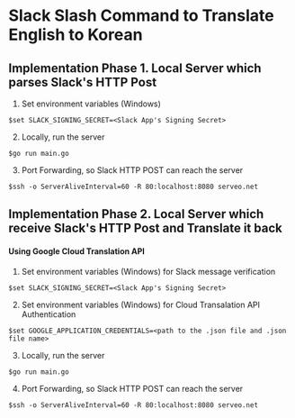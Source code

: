 # Slack Slash Command to Translate English to Korean

## Implementation Phase 1. Local Server which parses Slack's HTTP Post

1. Set environment variables (Windows)

  ```$set SLACK_SIGNING_SECRET=<Slack App's Signing Secret>```

2. Locally, run the server

  ```$go run main.go```

3. Port Forwarding, so Slack HTTP POST can reach the server

  ```$ssh -o ServerAliveInterval=60 -R 80:localhost:8080 serveo.net```


## Implementation Phase 2. Local Server which receive Slack's HTTP Post and Translate it back
#### Using Google Cloud Translation API

1. Set environment variables (Windows) for Slack message verification

  ```$set SLACK_SIGNING_SECRET=<Slack App's Signing Secret>```

2. Set environment variables (Windows) for Cloud Transalation API Authentication

  ```$set GOOGLE_APPLICATION_CREDENTIALS=<path to the .json file and .json file name>```

3. Locally, run the server

  ```$go run main.go```

4. Port Forwarding, so Slack HTTP POST can reach the server

  ```$ssh -o ServerAliveInterval=60 -R 80:localhost:8080 serveo.net```